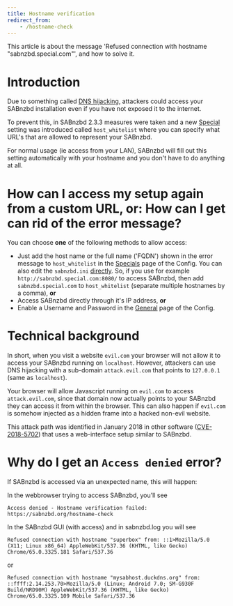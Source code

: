 ```yaml
---
title: Hostname verification
redirect_from:
    - /hostname-check
---
```


This article is about the message 'Refused connection with hostname "sabnzbd.special.com"', and how to solve it.

# Introduction

Due to something called [DNS hijacking](https://en.wikipedia.org/wiki/DNS_hijacking), attackers could access your SABnzbd installation even if you have not exposed it to the internet.

To prevent this, in SABnzbd 2.3.3 measures were taken and a new [Special](/wiki/configuration/{{site.wiki_version}}/special) setting was introduced called `host_whitelist` where you can specify what URL's that are allowed to represent your SABnzbd.

For normal usage (ie access from your LAN), SABnzbd will fill out this setting automatically with your hostname and you don't have to do anything at all.

# How can I access my setup again from a custom URL, or: How can I get can rid of the error message?

You can choose **one** of the following methods to allow access:

- Just add the host name or the full name ('FQDN') shown in the error message to `host_whitelist` in the [Specials](/wiki/configuration/{{site.wiki_version}}/special) page of the Config. You can also edit the `sabnzbd.ini` [directly](/wiki/advanced/directory-setup). So, if you use for example `http://sabnzbd.special.com:8080/` to access SABnzbd, then add `sabnzbd.special.com` to `host_whitelist` (separate multiple hostnames by a comma), **or**
- Access SABnzbd directly through it's IP address, **or**
- Enable a Username and Password in the [General](/wiki/configuration/{{site.wiki_version}}/general) page of the Config.


# Technical background

In short, when you visit a website `evil.com` your browser will not allow it to access your SABnzbd running on `localhost`. However, attackers can use DNS hijacking with a sub-domain `attack.evil.com` that points to `127.0.0.1` (same as `localhost`).

Your browser will allow Javascript running on `evil.com` to access `attack.evil.com`, since that domain now actually points to your SABnzbd they can access it from within the browser. This can also happen if `evil.com` is somehow injected as a hidden frame into a hacked non-evil website.

This attack path was identified in January 2018 in other software ([CVE-2018-5702](http://www.cvedetails.com/cve/CVE-2018-5702/)) that uses a web-interface setup similar to SABnzbd.

# Why do I get an `Access denied` error?

If SABnzbd is accessed via an unexpected name, this will happen:

In the webbrowser trying to access SABnzbd, you'll see
```
Access denied - Hostname verification failed: https://sabnzbd.org/hostname-check
```

In the SABnzbd GUI (with access) and in sabnzbd.log you will see
```
Refused connection with hostname "superbox" from: ::1>Mozilla/5.0 (X11; Linux x86_64) AppleWebKit/537.36 (KHTML, like Gecko) Chrome/65.0.3325.181 Safari/537.36
```
or
```
Refused connection with hostname "mysabhost.duckdns.org" from: ::ffff:2.14.253.70>Mozilla/5.0 (Linux; Android 7.0; SM-G930F Build/NRD90M) AppleWebKit/537.36 (KHTML, like Gecko) Chrome/65.0.3325.109 Mobile Safari/537.36
```




